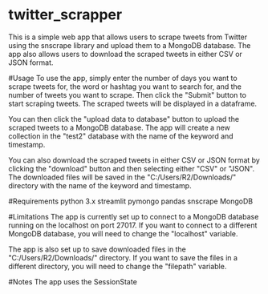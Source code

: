 # twitter_scrapper

This is a simple web app that allows users to scrape tweets from Twitter using the snscrape library and upload them to a MongoDB database. The app also allows users to download the scraped tweets in either CSV or JSON format.

#Usage
To use the app, simply enter the number of days you want to scrape tweets for, the word or hashtag you want to search for, and the number of tweets you want to scrape. Then click the "Submit" button to start scraping tweets. The scraped tweets will be displayed in a dataframe.

You can then click the "upload data to database" button to upload the scraped tweets to a MongoDB database. The app will create a new collection in the "test2" database with the name of the keyword and timestamp.

You can also download the scraped tweets in either CSV or JSON format by clicking the "download" button and then selecting either "CSV" or "JSON". The downloaded files will be saved in the "C:/Users/R2/Downloads/" directory with the name of the keyword and timestamp.

#Requirements
python 3.x
streamlit
pymongo
pandas
snscrape
MongoDB

#Limitations
The app is currently set up to connect to a MongoDB database running on the localhost on port 27017. If you want to connect to a different MongoDB database, you will need to change the "localhost" variable.

The app is also set up to save downloaded files in the "C:/Users/R2/Downloads/" directory. If you want to save the files in a different directory, you will need to change the "filepath" variable.

#Notes
The app uses the SessionState
